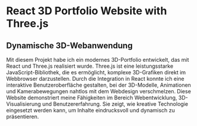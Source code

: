 # React 3D Portfolio Website with Three.js
## Dynamische 3D-Webanwendung
Mit diesem Projekt habe ich ein modernes 3D-Portfolio entwickelt, das mit React und Three.js realisiert wurde.
Three.js ist eine leistungsstarke JavaScript-Bibliothek, die es ermöglicht, komplexe 3D-Grafiken direkt im Webbrowser darzustellen. Durch die Integration in React konnte ich eine interaktive Benutzeroberfläche gestalten, bei der 3D-Modelle, Animationen und Kamerabewegungen nahtlos mit dem Webdesign verschmelzen.
Diese Website demonstriert meine Fähigkeiten im Bereich Webentwicklung, 3D-Visualisierung und Benutzererfahrung. Sie zeigt, wie kreative Technologie eingesetzt werden kann, um Inhalte eindrucksvoll und dynamisch zu präsentieren.